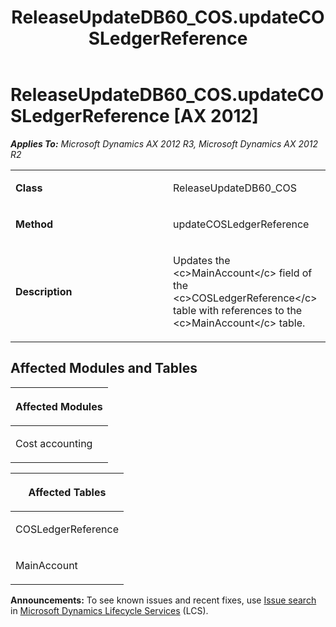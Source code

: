 ﻿---
title: ReleaseUpdateDB60_COS.updateCOSLedgerReference
TOCTitle: ReleaseUpdateDB60_COS.updateCOSLedgerReference
ms:assetid: 79651fe4-fb4d-b668-97e0-3f42f055ae88
ms:mtpsurl: https://msdn.microsoft.com/en-us/library/JJ719403(v=AX.60)
ms:contentKeyID: 49709194
ms.date: 05/18/2015
mtps_version: v=AX.60
---

# ReleaseUpdateDB60\_COS.updateCOSLedgerReference [AX 2012]


_**Applies To:** Microsoft Dynamics AX 2012 R3, Microsoft Dynamics AX 2012 R2_

<table>
<colgroup>
<col style="width: 50%" />
<col style="width: 50%" />
</colgroup>
<tbody>
<tr class="odd">
<td><p><strong>Class</strong></p></td>
<td><p>ReleaseUpdateDB60_COS</p></td>
</tr>
<tr class="even">
<td><p><strong>Method</strong></p></td>
<td><p>updateCOSLedgerReference</p></td>
</tr>
<tr class="odd">
<td><p><strong>Description</strong></p></td>
<td><p>Updates the &lt;c&gt;MainAccount&lt;/c&gt; field of the &lt;c&gt;COSLedgerReference&lt;/c&gt; table with references to the &lt;c&gt;MainAccount&lt;/c&gt; table.</p></td>
</tr>
</tbody>
</table>


## Affected Modules and Tables

<table>
<colgroup>
<col style="width: 100%" />
</colgroup>
<thead>
<tr class="header">
<th><p>Affected Modules</p></th>
</tr>
</thead>
<tbody>
<tr class="odd">
<td><p>Cost accounting</p></td>
</tr>
</tbody>
</table>


<table>
<colgroup>
<col style="width: 100%" />
</colgroup>
<thead>
<tr class="header">
<th><p>Affected Tables</p></th>
</tr>
</thead>
<tbody>
<tr class="odd">
<td><p>COSLedgerReference</p></td>
</tr>
<tr class="even">
<td><p>MainAccount</p></td>
</tr>
</tbody>
</table>

  
**Announcements:** To see known issues and recent fixes, use [Issue search](http://go.microsoft.com/fwlink/?linkid=389258) in [Microsoft Dynamics Lifecycle Services](http://go.microsoft.com/fwlink/?linkid=306505) (LCS).

